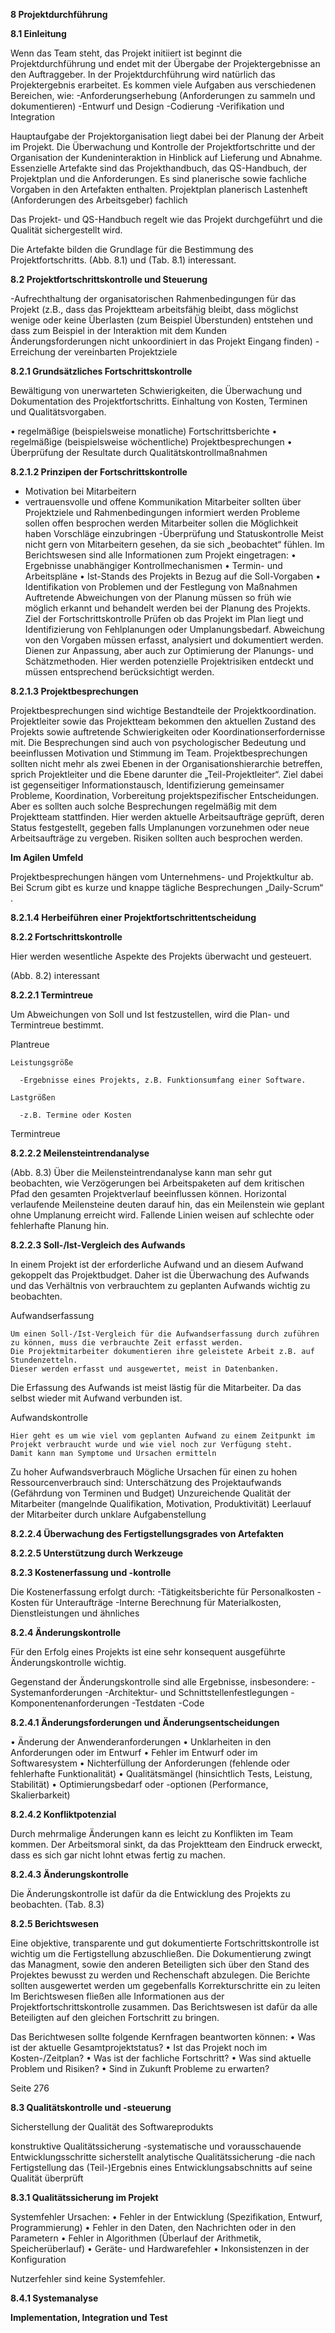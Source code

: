 **8 Projektdurchführung**

  **8.1 Einleitung**

  Wenn das Team steht, das Projekt initiiert ist beginnt die Projektdurchführung und endet mit der Übergabe der Projektergebnisse an den Auftraggeber.
  In der Projektdurchführung wird natürlich das Projektergebnis erarbeitet.
  Es kommen viele Aufgaben aus verschiedenen Bereichen, wie:
  	-Anforderungserhebung (Anforderungen zu sammeln und dokumentieren)
  	-Entwurf und Design
  	-Codierung
  	-Verifikation und Integration

  Hauptaufgabe der Projektorganisation liegt dabei bei der Planung der Arbeit im Projekt.
  Die Überwachung und Kontrolle der Projektfortschritte und der Organisation der Kundeninteraktion in Hinblick auf Lieferung und Abnahme.
  Essenzielle Artefakte sind das Projekthandbuch, das QS-Handbuch, der Projektplan und die Anforderungen.
  Es sind planerische sowie fachliche Vorgaben in den Artefakten enthalten.
  Projektplan planerisch
  Lastenheft (Anforderungen des Arbeitsgeber) fachlich

  Das Projekt- und QS-Handbuch regelt wie das Projekt durchgeführt und die Qualität sichergestellt wird.

  Die Artefakte bilden die Grundlage für die Bestimmung des Projektfortschritts.
  (Abb. 8.1) und (Tab. 8.1) interessant.


  **8.2 Projektfortschrittskontrolle und Steuerung**

  -Aufrechthaltung der organisatorischen Rahmenbedingungen für das Projekt
  (z.B., dass das Projektteam arbeitsfähig bleibt, dass möglichst wenige oder keine
  Überlasten (zum Beispiel Überstunden) entstehen und dass zum Beispiel in der Interaktion
  mit dem Kunden Änderungsforderungen nicht unkoordiniert in das Projekt Eingang
  finden)
  -Erreichung der vereinbarten Projektziele

**8.2.1 Grundsätzliches Fortschrittskontrolle**

  Bewältigung von unerwarteten Schwierigkeiten, die Überwachung und Dokumentation des Projektfortschritts. Einhaltung von Kosten, Terminen und Qualitätsvorgaben.


  • regelmäßige (beispielsweise monatliche) Fortschrittsberichte
  • regelmäßige (beispielsweise wöchentliche) Projektbesprechungen
  • Überprüfung der Resultate durch Qualitätskontrollmaßnahmen

**8.2.1.2 Prinzipen der Fortschrittskontrolle**
  - Motivation bei Mitarbeitern
  - vertrauensvolle und offene Kommunikation
  	Mitarbeiter sollten über Projektziele und Rahmenbedingungen informiert werden
  	Probleme sollen offen besprochen werden
  	Mitarbeiter sollen die Möglichkeit haben Vorschläge einzubringen
  -Überprüfung und Statuskontrolle
  Meist nicht gern von Mitarbeitern gesehen, da sie sich „beobachtet“ fühlen.
  Im Berichtswesen sind alle Informationen zum Projekt eingetragen:
  	• Ergebnisse unabhängiger Kontrollmechanismen
    • Termin- und Arbeitspläne
    • Ist-Stands des Projekts in Bezug auf die Soll-Vorgaben
    • Identifikation von Problemen und der Festlegung von Maßnahmen
  Auftretende Abweichungen von der Planung müssen so früh wie möglich erkannt und behandelt werden bei der Planung des Projekts.
  Ziel der Fortschrittskontrolle
  Prüfen ob das Projekt im Plan liegt und Identifizierung von Fehlplanungen oder Umplanungsbedarf.
  Abweichung von den Vorgaben müssen erfasst, analysiert und dokumentiert werden. Dienen zur Anpassung, aber auch zur Optimierung der Planungs- und Schätzmethoden.
  Hier werden potenzielle Projektrisiken entdeckt und müssen entsprechend berücksichtigt werden.




**8.2.1.3 Projektbesprechungen**

  Projektbesprechungen sind wichtige Bestandteile der Projektkoordination. Projektleiter sowie das Projektteam bekommen den aktuellen Zustand des Projekts sowie auftretende Schwierigkeiten oder Koordinationserfordernisse mit. Die Besprechungen sind auch von psychologischer Bedeutung und beeinflussen Motivation und Stimmung im Team.
  Projektbesprechungen sollten nicht mehr als zwei Ebenen in der Organisationshierarchie betreffen, sprich Projektleiter und die Ebene darunter die „Teil-Projektleiter“.
  Ziel dabei ist gegenseitiger Informationstausch, Identifizierung gemeinsamer Probleme, Koordination, Vorbereitung projektspezifischer Entscheidungen.
  Aber es sollten auch solche Besprechungen regelmäßig mit dem Projektteam stattfinden.
  Hier werden aktuelle Arbeitsaufträge geprüft, deren Status festgestellt, gegeben falls Umplanungen vorzunehmen oder neue Arbeitsaufträge zu vergeben. Risiken sollten auch besprochen werden.

  **Im Agilen Umfeld**

  Projektbesprechungen hängen vom Unternehmens- und Projektkultur ab.
  Bei Scrum gibt es kurze und knappe tägliche Besprechungen „Daily-Scrum“ .

**8.2.1.4 Herbeiführen einer Projektfortschrittentscheidung**


**8.2.2 Fortschrittskontrolle**

Hier werden wesentliche Aspekte des Projekts überwacht und gesteuert.

(Abb. 8.2) interessant

**8.2.2.1 Termintreue**

Um Abweichungen von Soll und Ist festzustellen, wird die Plan- und Termintreue bestimmt.

Plantreue

    Leistungsgröße

      -Ergebnisse eines Projekts, z.B. Funktionsumfang einer Software.

    Lastgrößen

      -z.B. Termine oder Kosten

Termintreue



**8.2.2.2 Meilensteintrendanalyse**

  (Abb. 8.3)
  Über die Meilensteintrendanalyse kann man sehr gut beobachten, wie Verzögerungen bei Arbeitspaketen auf dem kritischen Pfad den gesamten Projektverlauf beeinflussen können.
  Horizontal verlaufende Meilensteine deuten darauf hin, das ein Meilenstein wie geplant ohne Umplanung erreicht wird.
  Fallende Linien weisen auf schlechte oder fehlerhafte Planung hin.




**8.2.2.3 Soll-/Ist-Vergleich des Aufwands**

  In einem Projekt ist der erforderliche Aufwand und an diesem Aufwand gekoppelt das Projektbudget.
  Daher ist die Überwachung des Aufwands und das Verhältnis von verbrauchtem zu geplanten Aufwands wichtig zu beobachten.

  Aufwandserfassung

    Um einen Soll-/Ist-Vergleich für die Aufwandserfassung durch zuführen zu können, muss die verbrauchte Zeit erfasst werden.
    Die Projektmitarbeiter dokumentieren ihre geleistete Arbeit z.B. auf Stundenzetteln.
    Dieser werden erfasst und ausgewertet, meist in Datenbanken.

  Die Erfassung des Aufwands ist meist lästig für die Mitarbeiter.
  Da das selbst wieder mit Aufwand verbunden ist.

  Aufwandskontrolle

    Hier geht es um wie viel vom geplanten Aufwand zu einem Zeitpunkt im Projekt verbraucht wurde und wie viel noch zur Verfügung steht.
    Damit kann man Symptome und Ursachen ermitteln

  Zu hoher Aufwandsverbrauch
    Mögliche Ursachen für einen zu hohen Ressourcenverbrauch sind:
      Unterschätzung des Projektaufwands (Gefährdung von Terminen und Budget)
      Unzureichende Qualität der Mitarbeiter (mangelnde Qualifikation, Motivation, Produktivität)
      Leerlauuf der Mitarbeiter durch unklare Aufgabenstellung

**8.2.2.4 Überwachung des Fertigstellungsgrades von Artefakten**

**8.2.2.5 Unterstützung durch Werkzeuge**


**8.2.3 Kostenerfassung und -kontrolle**

  Die Kostenerfassung erfolgt durch:
    -Tätigkeitsberichte für Personalkosten
    -Kosten für Unteraufträge
    -Interne Berechnung für Materialkosten, Dienstleistungen und ähnliches

**8.2.4 Änderungskontrolle**

  Für den Erfolg eines Projekts ist eine sehr konsequent ausgeführte Änderungskontrolle wichtig.

  Gegenstand der Änderungskontrolle sind alle Ergebnisse, insbesondere:
    -Systemanforderungen
    -Architektur- und Schnittstellenfestlegungen
    -Komponentenanforderungen
    -Testdaten
    -Code


**8.2.4.1 Änderungsforderungen und Änderungsentscheidungen**

• Änderung der Anwenderanforderungen
• Unklarheiten in den Anforderungen oder im Entwurf
• Fehler im Entwurf oder im Softwaresystem
• Nichterfüllung der Anforderungen (fehlende oder fehlerhafte Funktionalität)
• Qualitätsmängel (hinsichtlich Tests, Leistung, Stabilität)
• Optimierungsbedarf oder -optionen (Performance, Skalierbarkeit)

**8.2.4.2 Konfliktpotenzial**

  Durch mehrmalige Änderungen kann es leicht zu Konflikten im Team kommen.
  Der Arbeitsmoral sinkt, da das Projektteam den Eindruck erweckt, dass es sich gar nicht lohnt etwas fertig zu machen.

**8.2.4.3 Änderungskontrolle**

  Die Änderungskontrolle ist dafür da die Entwicklung des Projekts zu beobachten.
  (Tab. 8.3)

**8.2.5 Berichtswesen**

  Eine objektive, transparente und gut dokumentierte Fortschrittskontrolle ist wichtig um die Fertigstellung abzuschließen.
  Die Dokumentierung zwingt das Managment, sowie den anderen Beteiligten sich über den Stand des Projektes bewusst zu werden und Rechenschaft abzulegen.
  Die Berichte sollten ausgewertet werden um gegebenfalls Korrekturschritte ein zu leiten
  Im Berichtswesen fließen alle Informationen aus der Projektfortschrittskontrolle zusammen.
  Das Berichtswesen ist dafür da alle Beteiligten auf den gleichen Fortschritt zu bringen.

  Das Berichtwesen sollte folgende Kernfragen beantworten können:
  • Was ist der aktuelle Gesamtprojektstatus?
  • Ist das Projekt noch im Kosten-/Zeitplan?
  • Was ist der fachliche Fortschritt?
  • Was sind aktuelle Problem und Risiken?
  • Sind in Zukunft Probleme zu erwarten?

Seite 276

**8.3 Qualitätskontrolle und -steuerung**

  Sicherstellung der Qualität des Softwareprodukts

  konstruktive Qualitätssicherung
    -systematische und vorausschauende Entwicklungsschritte sicherstellt
  analytische Qualitätssicherung
    -die nach Fertigstellung das (Teil-)Ergebnis eines Entwicklungsabschnitts auf seine Qualität überprüft

**8.3.1 Qualitätssicherung im Projekt**

Systemfehler Ursachen:
  • Fehler in der Entwicklung (Spezifikation, Entwurf, Programmierung)
  • Fehler in den Daten, den Nachrichten oder in den Parametern
  • Fehler in Algorithmen (Überlauf der Arithmetik, Speicherüberlauf)
  • Geräte- und Hardwarefehler
  • Inkonsistenzen in der Konfiguration

  Nutzerfehler sind keine Systemfehler.

**8.4.1 Systemanalyse**

**Implementation, Integration und Test**

